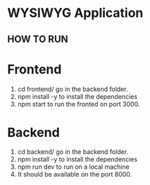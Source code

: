 # WYSIWYG Application

## HOW TO RUN 

# Frontend
1. cd frontend/ go in the backend folder.
2. npm install -y to install the dependencies
3. npm start to run the fronted on port 3000.

# Backend
1. cd backend/ go in the backend folder.
2. npm install -y to install the dependencies
3. npm run dev to run on a local machine
4. It should be available on the port 8000.
